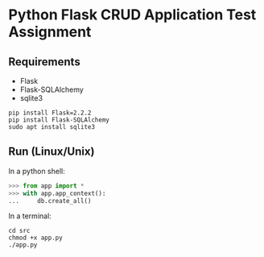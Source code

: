 # Python Flask CRUD Application Test Assignment

## Requirements
- Flask
- Flask-SQLAlchemy
- sqlite3

```
pip install Flask=2.2.2
pip install Flask-SQLAlchemy
sudo apt install sqlite3
```

## Run (Linux/Unix)

In a python shell:
```python
>>> from app import *
>>> with app.app_context():
...     db.create_all()

```

In a terminal:
```
cd src
chmod +x app.py
./app.py
```


